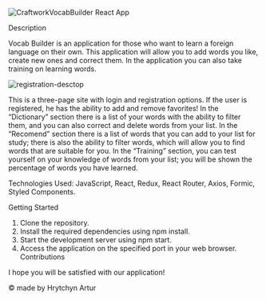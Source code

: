 ![Craftwork](https://github.com/gritchin-artur/VocabBuilder/assets/123599698/7046754c-4175-4d45-906f-c005f4c3bed1)VocabBuilder React App

Description

Vocab Builder is an application for those who want to learn a foreign language on their own. This application will allow you to add words you like, create new ones and correct them. In the application you can also take training on learning words.

![registration-desctop](https://github.com/gritchin-artur/VocabBuilder/assets/123599698/3d55299b-922d-42f7-bf47-0842701a19f7)

This is a three-page site with login and registration options. If the user is registered, he has the ability to add and remove favorites! In the “Dictionary” section there is a list of your words with the ability to filter them, and you can also correct and delete words from your list. In the “Recomend” section there is a list of words that you can add to your list for study; there is also the ability to filter words, which will allow you to find words that are suitable for you. In the “Training” section, you can test yourself on your knowledge of words from your list; you will be shown the percentage of words you have learned.

Technologies Used: JavaScript, React, Redux, React Router, Axios, Formic, Styled Components.

Getting Started

1. Clone the repository.
2. Install the required dependencies using npm install.
3. Start the development server using npm start.
4. Access the application on the specified port in your web browser.
   Contributions

I hope you will be satisfied with our application!

© made by Hrytchyn Artur
